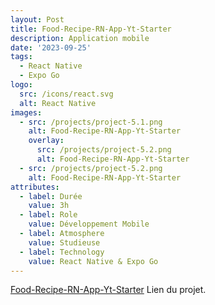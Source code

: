 ```yaml
---
layout: Post
title: Food-Recipe-RN-App-Yt-Starter
description: Application mobile
date: '2023-09-25'
tags:
  - React Native
  - Expo Go
logo:
  src: /icons/react.svg
  alt: React Native
images:
  - src: /projects/project-5.1.png
    alt: Food-Recipe-RN-App-Yt-Starter
    overlay:
      src: /projects/project-5.2.png
      alt: Food-Recipe-RN-App-Yt-Starter
  - src: /projects/project-5.2.png
    alt: Food-Recipe-RN-App-Yt-Starter
attributes:
  - label: Durée
    value: 3h
  - label: Role
    value: Développement Mobile
  - label: Atmosphere
    value: Studieuse
  - label: Technology
    value: React Native & Expo Go
---
```


[Food-Recipe-RN-App-Yt-Starter](https://github.com/steeven-js/Food-Recipe-RN-App-Yt-Starter/) Lien du projet.